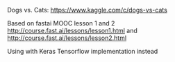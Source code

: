 Dogs vs. Cats: https://www.kaggle.com/c/dogs-vs-cats

Based on fastai MOOC lesson 1 and 2 http://course.fast.ai/lessons/lesson1.html and http://course.fast.ai/lessons/lesson2.html

Using with Keras Tensorflow implementation instead
